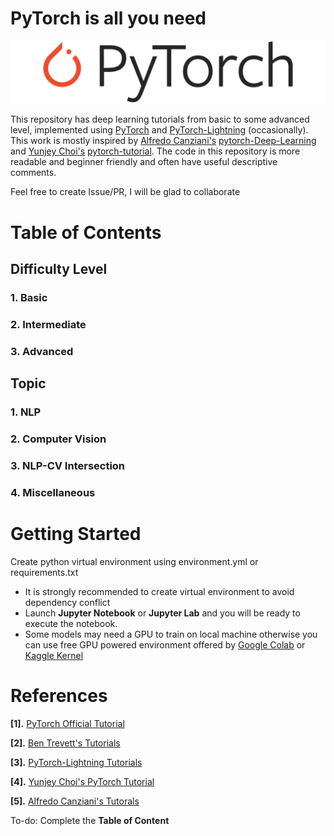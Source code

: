 # PyTorch is all you need

![alt text](assets/pytorch.png)


This repository has deep learning tutorials from basic to some advanced level, implemented using [PyTorch](https://pytorch.org/) and [PyTorch-Lightning](https://github.com/PyTorchLightning/pytorch-lightning) (occasionally). This work is mostly inspired by [Alfredo Canziani's](https://github.com/Atcold) [pytorch-Deep-Learning](https://github.com/Atcold/pytorch-Deep-Learning) and [Yunjey Choi's](https://github.com/yunjey) [pytorch-tutorial](https://github.com/yunjey/pytorch-tutorial). The code in this repository is more readable and beginner friendly and often have useful descriptive comments. 

Feel free to create Issue/PR, I will be glad to collaborate


# Table of Contents

## Difficulty Level

### 1. Basic

### 2. Intermediate

### 3. Advanced 

## Topic

### 1. NLP 

### 2. Computer Vision

### 3. NLP-CV Intersection

### 4. Miscellaneous



# Getting Started

Create python virtual environment using environment.yml or requirements.txt

- It is strongly recommended to create virtual environment to avoid dependency conflict
- Launch **Jupyter Notebook** or **Jupyter Lab** and you will be ready to execute the notebook.
- Some models may need a GPU to train on local machine otherwise you can use free GPU powered environment offered by [Google Colab](https://colab.research.google.com/) or [Kaggle Kernel](https://www.kaggle.com/)  



# References

**[1].** [PyTorch Official Tutorial](https://pytorch.org/tutorials/)

**[2].** [Ben Trevett's Tutorials](https://github.com/bentrevett)

**[3].** [PyTorch-Lightning Tutorials](https://pytorch-lightning.readthedocs.io/en/latest/)

**[4].** [Yunjey Choi's PyTorch Tutorial](https://github.com/yunjey/pytorch-tutorial)

**[5].** [Alfredo Canziani's Tutorals](https://github.com/Atcold)


To-do: Complete the **Table of Content**

